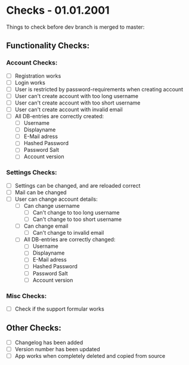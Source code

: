 # Checks - 01.01.2001

Things to check before dev branch is merged to master:

## Functionality Checks:  
### Account Checks:  
- [ ] Registration works
- [ ] Login works
- [ ] User is restricted by password-requirements when creating account
- [ ] User can't create account with too long username
- [ ] User can't create account with too short username
- [ ] User can't create account with invalid email
- [ ] All DB-entries are correctly created:
    - [ ] Username
    - [ ] Displayname
    - [ ] E-Mail adress
    - [ ] Hashed Password
    - [ ] Password Salt
    - [ ] Account version

### Settings Checks:
- [ ] Settings can be changed, and are reloaded correct
- [ ] Mail can be changed
- [ ] User can change account details:
    - [ ] Can change username
        - [ ] Can't change to too long username
        - [ ] Can't change to too short username
    - [ ] Can change email
        - [ ] Can't change to invalid email
    - [ ] All DB-entries are correctly changed:
        - [ ] Username
        - [ ] Displayname
        - [ ] E-Mail adress
        - [ ] Hashed Password
        - [ ] Password Salt
        - [ ] Account version

### Misc Checks:
- [ ] Check if the support formular works

## Other Checks:
- [ ] Changelog has been added
- [ ] Version number has been updated
- [ ] App works when completely deleted and copied from source